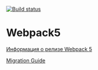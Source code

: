[![Build status](https://ci.appveyor.com/api/projects/status/50ut9vrdncqp1jxy?svg=true)](https://ci.appveyor.com/project/kononova-daria/hw-ahj-1-1)

# Webpack5

[Информация о релизе Webpack 5](https://webpack.js.org/blog/2020-10-10-webpack-5-release/)

[Migration Guide](https://webpack.js.org/migrate/5/)

